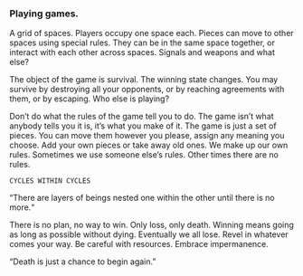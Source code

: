 ### Playing games.

A grid of spaces. Players occupy one space each. Pieces can move to other spaces using special rules. They can be in the same space together, or interact with each other across spaces. Signals and weapons and what else?

The object of the game is survival. The winning state changes. You may survive by destroying all your opponents, or by reaching agreements with them, or by escaping. Who else is playing? 

Don’t do what the rules of the game tell you to do. The game isn’t what anybody tells you it is, it’s what you make of it. The game is just a set of pieces. You can move them however you please, assign any meaning you choose. Add your own pieces or take away old ones. We make up our own rules. Sometimes we use someone else’s rules. Other times there are no rules.

`CYCLES WITHIN CYCLES`

“There are layers of beings nested one within the other until there is no more.“

There is no plan, no way to win. Only loss, only death. Winning means going as long as possible without dying. Eventually we all lose. Revel in whatever comes your way. Be careful with resources. Embrace impermanence.

“Death is just a chance to begin again.”



